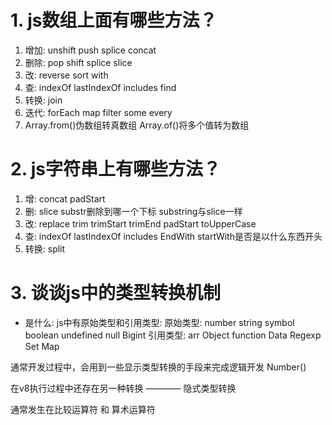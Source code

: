 # 1. js数组上面有哪些方法？
1. 增加: unshift push splice concat
2. 删除: pop shift splice slice
3. 改: reverse sort with
4. 查: indexOf lastIndexOf includes find
5. 转换: join
6. 迭代: forEach map filter some every
7. Array.from()伪数组转真数组   Array.of()将多个值转为数组

# 2. js字符串上有哪些方法？
1. 增: concat padStart
2. 删: slice substr删除到哪一个下标 substring与slice一样
3. 改: replace trim trimStart trimEnd padStart toUpperCase
4. 查: indexOf lastIndexOf includes EndWith startWith是否是以什么东西开头 
5. 转换: split

# 3. 谈谈js中的类型转换机制
- 是什么:
js中有原始类型和引用类型:
原始类型: number string symbol boolean undefined null Bigint
引用类型: arr Object function Data Regexp Set Map

通常开发过程中，会用到一些显示类型转换的手段来完成逻辑开发
Number()

在v8执行过程中还存在另一种转换 ———— 隐式类型转换

通常发生在比较运算符 和 算术运算符